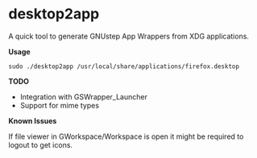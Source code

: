 # desktop2app

A quick tool to generate GNUstep App Wrappers from XDG applications.


**Usage**

```
sudo ./desktop2app /usr/local/share/applications/firefox.desktop
```

**TODO**

* Integration with GSWrapper_Launcher
* Support for mime types

**Known Issues**

If file viewer in GWorkspace/Workspace is open it might be required to logout to get icons.
